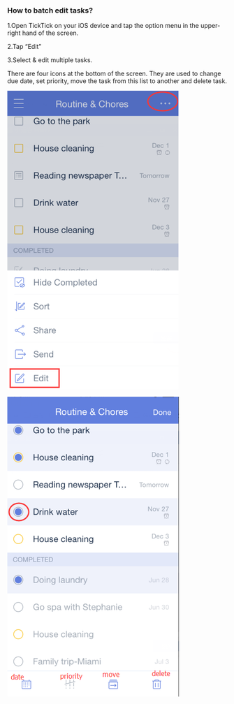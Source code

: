 ### How to batch edit tasks?

1.Open TickTick on your iOS device and tap the option menu in the upper-right hand of the screen.

2.Tap “Edit”

3.Select & edit multiple tasks. 

There are four icons at the bottom of the screen. They are used to change due date, set priority, move the task from this list to another and delete task. 

![](batchedid1.png)

![](batchedit2.png)
